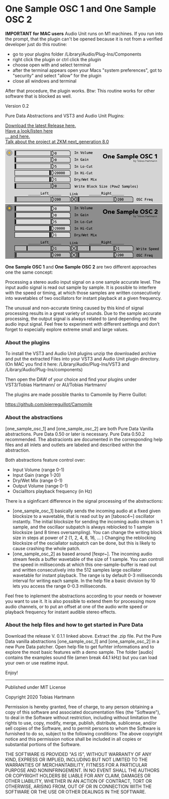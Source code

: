 # One Sample OSC 1 and One Sample OSC 2


**IMPORTANT for MAC users**
Audio Unit runs on M1 machines. If you run into the prompt, that the plugin can't be opened because it is not from a verified developer just do this routine:
- go to your plugins folder /Library/Audio/Plug-Ins/Components
- right click the plugin or ctrl click the plugin
- choose open with and select terminal
- after the terminal appears open your Macs "system preferences", got to "security" and select "allow" for the plugin
- close all windows and terminal

After that procedure, the plugin works. Btw: This routine works for other software that is blocked as well.

Version 0.2

Pure Data Abstractions and VST3 and Audio Unit Plugins: 

[Download the latest Release here.](https://github.com/tob-har/1_Sample_Processor/releases)<br>
[Have a look/listen here](https://youtu.be/Gmqx0_3zaCM)<br>
[... and here.](https://youtu.be/PEX9j8iqWEo)<br>
[Talk about the project at ZKM next_generation 8.0](https://zkm.de/en/media/video/tobias-hartmann-000002083-seconds)




<img src="https://github.com/tob-har/one_sample_osc/blob/master/plugin_dev/One_Sample_OSC_1/oso1_screenshot.png" alt="YOne Sample OSC 1" width="500"/>
<img src="https://github.com/tob-har/one_sample_osc/blob/master/plugin_dev/One_Sample_OSC_2/oso2_screenshot.png" alt="YOne Sample OSC 2" width="500"/>




**One Sample OSC 1** and **One Sample OSC 2** are two different approaches one the same concept:

Processing a stereo audio input signal on a one sample accurate level.
The input audio signal is read out sample by sample. It is possible to interfere with the speed or timing, at which those samples are written consecutively into wavetables of two oscillators for instant playback at a given frequency. 

The unusual and non-accurate timing caused by this kind of signal processing results in a great variety of sounds. Due to the sample accurate processing, the output signal is always related to (and depending on) the audio input signal. 
Feel free to experiment with different settings and don’t forget to especially explore extreme small and large values.


### About the plugins

To install the VST3 and Audio Unit plugins unzip the downloaded archive and put the extracted Files into your VST3 and Audio Unit plugin directory.
(On MAC you find it here: /Library/Audio/Plug-Ins/VST3 and /Library/Audio/Plug-Ins/components)

Then open the DAW of your choice and find your plugins under VST3/Tobias Hartmann/ or AU/Tobias Hartmann/

The plugins are made possible thanks to Camomile by Pierre Guillot:

https://github.com/pierreguillot/Camomile


### About the abstractions 

[one_sample_osc_1] and [one_sample_osc_2] are both Pure Data Vanilla abstractions. 
Pure Data 0.50 or later is necessary. Pure Data 0.50.2 recommended.
The abstracionts are documented in the corresponding help files and all inlets and outlets are labeled and described within the abstraction.

Both abstractions feature control over:

- Input Volume (range 0-1)
- Input Gain (range 1-20)
- Dry/Wet Mix (range 0-1)
- Output Volume (range 0-1)
- Oscialltors playback frequency (in Hz)

There is a siginficant difference in the signal processing of the abstractions:

- [one_sample_osc_1] basically sends the incoming audio at a fixed given blocksize to a wavetable, that is read out by an [tabosc4~] oscillator instantly. The initial blocksize for sending the incoming audio stream is 1 sample, and the oscillaor subpatch is always reblocked to 1 sample blocksize (and 8 times oversampling). You can change the writing block size in steps at power of 2 (1, 2, 4, 8, 16, … ) Changing the reblocking blocksize of the osciallator subpatch can be done, but this is likely to cause crashing the whole patch. 
- [one_sample_osc_2] as based around [fexpr~]. The incoming audio stream feeds a buffer wavetable of the size of 1 sample. You can controll the speed in milliseconds at which this one-sample-buffer is read out and written consecutively into the 512 samples large oscillator wavetable for instant playback. The range is by default 0-3 milliseconds interval for writing each sample. In the help file a basic division by 10 lets you access the range 0-0.3 milliseconds.

Feel free to inplement the abstractions according to your needs or however you want to use it.
It is also possible to extend them for processing more audio channels, or to put an offset at one of the audio write speed or playback frequency for instant audible stereo effects. 


### About the help files and how to get started in Pure Data

Download the release V. 0.1.1 linked above.
Extract the .zip file. 
Put the Pure Data vanilla abstractions [one_sample_osc_1] and [one_sample_osc_2] in a new Pure Data patcher.
Open help file to get furhter informations and to explore the most basic features with a demo sample.
The folder [audio] contains the examples sound file (amen break 44.1 kHz) but you can load your own or use reatime input.


Enjoy!







---


Published under MIT License

Copyright 2020 Tobias Hartmann 

Permission is hereby granted, free of charge, to any person obtaining a copy of this software and associated documentation files (the "Software"), to deal in the Software without restriction, including without limitation the rights to use, copy, modify, merge, publish, distribute, sublicense, and/or sell copies of the Software, and to permit persons to whom the Software is furnished to do so, subject to the following conditions: The above copyright notice and this permission notice shall be included in all copies or substantial portions of the Software. 

THE SOFTWARE IS PROVIDED "AS IS", WITHOUT WARRANTY OF ANY KIND, EXPRESS OR IMPLIED, INCLUDING BUT NOT LIMITED TO THE WARRANTIES OF MERCHANTABILITY, FITNESS FOR A PARTICULAR PURPOSE AND NONINFRINGEMENT. IN NO EVENT SHALL THE AUTHORS OR COPYRIGHT HOLDERS BE LIABLE FOR ANY CLAIM, DAMAGES OR OTHER LIABILITY, WHETHER IN AN ACTION OF CONTRACT, TORT OR OTHERWISE, ARISING FROM, OUT OF OR IN CONNECTION WITH THE SOFTWARE OR THE USE OR OTHER DEALINGS IN THE SOFTWARE.
